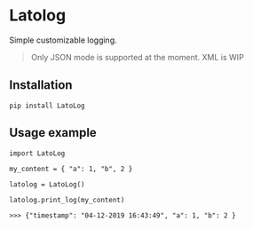 # Latolog

Simple customizable logging.
> Only JSON mode is supported at the moment. XML is WIP

## Installation

    pip install LatoLog

## Usage example

    import LatoLog

    my_content = { "a": 1, "b", 2 }

    latolog = LatoLog()

    latolog.print_log(my_content)

    >>> {"timestamp": "04-12-2019 16:43:49", "a": 1, "b": 2 }

